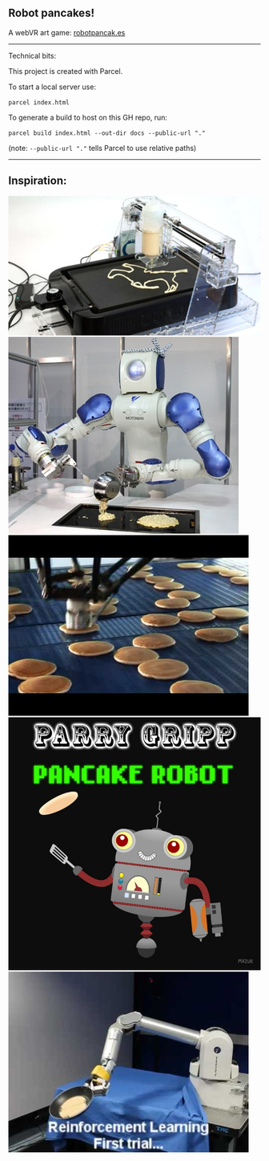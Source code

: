 ## Robot pancakes!

A webVR art game: [robotpancak.es](https://robotpancak.es)

---

Technical bits:

This project is created with Parcel.

To start a local server use:

```
parcel index.html
```


To generate a build to host on this GH repo, run:

```
parcel build index.html --out-dir docs --public-url "."
```

(note: `--public-url "."` tells Parcel to use relative paths)

---

## Inspiration:

![3D printer style pancake robot](https://github.com/AndresCuervo/robotpancak.es/raw/master/assets/readme-pictures/pancake-printer-robot.jpg)
![Pancake making humanoid robot](https://github.com/AndresCuervo/robotpancak.es/raw/master/assets/readme-pictures/pancake-robot-460x392.jpg)
![Pancake stacking robot over a table of pancakes](https://github.com/AndresCuervo/robotpancak.es/raw/master/assets/readme-pictures/pancake-stacking-robot.jpg)
![Parry Grip pancake robot](https://github.com/AndresCuervo/robotpancak.es/raw/master/assets/readme-pictures/parry-gripp-robot.jpg)
![Reinforcement learning robotic arm learning to flip pancakes](https://github.com/AndresCuervo/robotpancak.es/raw/master/assets/readme-pictures/reinforcment-learning-robot.jpg)
